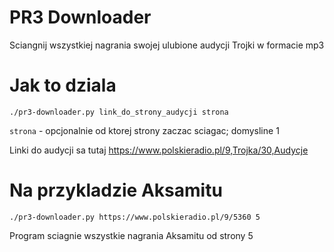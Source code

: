 # PR3 Downloader

Sciangnij wszystkiej nagrania swojej ulubione audycji Trojki w formacie mp3

# Jak to dziala

`./pr3-downloader.py link_do_strony_audycji strona`

`strona` - opcjonalnie od ktorej strony zaczac sciagac; domysline 1

Linki do audycji sa tutaj https://www.polskieradio.pl/9,Trojka/30,Audycje

# Na przykladzie Aksamitu

`./pr3-downloader.py https://www.polskieradio.pl/9/5360 5`

Program sciagnie wszystkie nagrania Aksamitu od strony 5